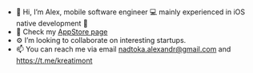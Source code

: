 - 👋 Hi, I’m Alex, mobile software engineer 💻 mainly experienced in iOS native development 🔨
- 🍎 Check my [AppStore page](https://apps.apple.com/developer/id1445904985)
- ⚙️ I’m looking to collaborate on interesting startups.
- 📫 You can reach me via email nadtoka.alexandr@gmail.com and https://t.me/kreatimont

<!---
kreatimont/kreatimont is a ✨ special ✨ repository because its `README.md` (this file) appears on your GitHub profile.
You can click the Preview link to take a look at your changes.
--->
